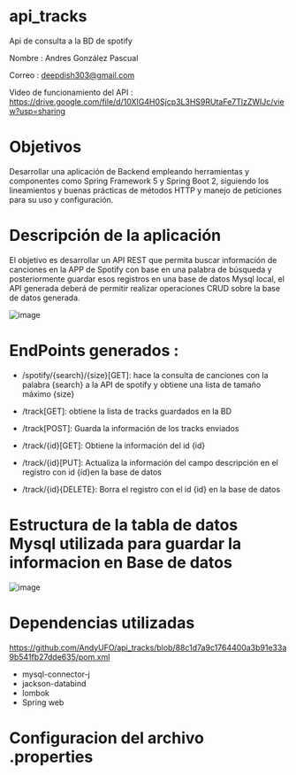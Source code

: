 # api_tracks
Api de consulta a la BD de spotify

Nombre : Andres González Pascual

Correo : deepdish303@gmail.com

Video de funcionamiento del API : https://drive.google.com/file/d/10XIG4H0Sjcp3L3HS9RUtaFe7TlzZWIJc/view?usp=sharing


# Objetivos

Desarrollar una aplicación de Backend empleando herramientas y componentes como Spring Framework 5 y Spring Boot 2, siguiendo los lineamientos y buenas prácticas de métodos HTTP y manejo de peticiones para su uso y configuración.


# Descripción de la aplicación

El objetivo es desarrollar un API REST que permita buscar información  de canciones en la APP de Spotify con base en una palabra de búsqueda y posteriormente guardar esos registros en una base de datos Mysql local, el API generada deberá de permitir realizar operaciones CRUD sobre la base de datos generada.

![image](https://user-images.githubusercontent.com/15675318/208328595-29ab8f8b-af0e-48d1-9c5e-df80eecbdaf7.png)

# EndPoints generados :

 * /spotify/{search}/{size}[GET]: hace la consulta de canciones con la palabra {search} a la API de spotify  y obtiene una lista de tamaño máximo {size}
 
 * /track[GET]: obtiene la lista de tracks guardados en la BD
 
 * /track[POST]: Guarda la información de los tracks enviados
 
 * /track/{id}[GET]: Obtiene la información del id {id}
 
 * /track/{id}[PUT]: Actualiza la información del campo descripción en el registro con id {id}en la base de datos 
 
 * /track/{id}{DELETE}: Borra el registro con el id {id} en la base de datos

# Estructura de la tabla de datos Mysql utilizada para guardar la informacion en Base de datos

![image](https://user-images.githubusercontent.com/15675318/208333238-99591c49-dbe4-4397-85de-300c2ed1acc4.png)

# Dependencias utilizadas

https://github.com/AndyUFO/api_tracks/blob/88c1d7a9c1764400a3b91e33a9b541fb27dde635/pom.xml

* mysql-connector-j
* jackson-databind
* lombok
* Spring web

# Configuracion del archivo .properties








